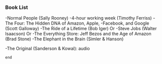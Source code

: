 <h3>Book List</h3>	

-Normal People (Sally Rooney)
-4-hour working week (Timothy Ferriss)
-The Four: The Hidden DNA of Amazon, Apple, -Facebook, and Google (Scott Galloway)
-The Ride of a Lifetime (Bob Iger)
Or
-Steve Jobs (Walter Isaacson)
Or 
-The Everything Store: Jeff Bezos and the Age of Amazon (Brad Stone)
-The Elephant in the Brain (Simler & Hanson)

-The Original (Sanderson & Kowal): audio

`end`
